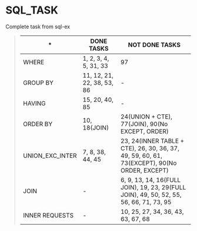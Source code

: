 # SQL_TASK

Complete task from sql-ex

> *| DONE TASKS| NOT DONE TASKS
> -|-|-
> WHERE| 1, 2, 3, 4, 5, 31, 33 | 97
> GROUP BY| 11, 12, 21, 22, 38, 53, 86 | -
> HAVING| 15, 20, 40, 85 | - 
> ORDER BY| 10, 18(JOIN) | 24(UNION + CTE), 77(JOIN), 90(No EXCEPT, ORDER)
> UNION_EXC_INTER| 7, 8, 38, 44, 45 | 23, 24(INNER TABLE + CTE), 26, 30, 36, 37, 49, 59, 60, 61, 73(EXCEPT), 90(No ORDER, EXCEPT)
> JOIN| - | 6, 9, 13, 14, 16(FULL JOIN), 19, 23, 29(FULL JOIN), 49, 50, 52, 55, 56, 66, 71, 73, 95
> INNER REQUESTS| - | 10, 25, 27, 34, 36, 43, 63, 67, 68
> 